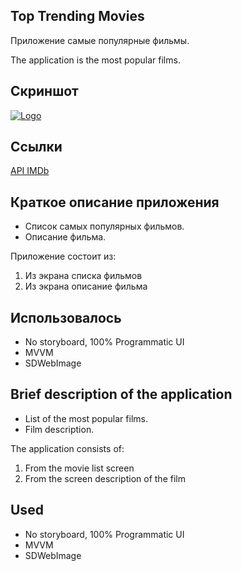 ## Top Trending Movies

Приложение самые популярные фильмы.

The application is the most popular films.

## Скриншот
<a href="https://ibb.co/1X3FVSN"><img src="https://i.ibb.co/2MwG2br/Logo.png" alt="Logo" border="0"></a>

## **Ссылки**
[API IMDb](https://www.themoviedb.org/)

## Краткое описание приложения
- Список самых популярных фильмов.
- Описание фильма.

Приложение состоит из:
1. Из экрана списка фильмов
2. Из экрана описание фильма

## **Использовалось**
- No storyboard, 100% Programmatic UI
- MVVM
- SDWebImage


## Brief description of the application
- List of the most popular films.
- Film description.

The application consists of:
1. From the movie list screen
2. From the screen description of the film


## **Used**
- No storyboard, 100% Programmatic UI
- MVVM
- SDWebImage
